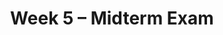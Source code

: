 ---
    title: Week 5 – Midterm Exam
    weekNumber: 5
    days:
      - date: 2024-10-28
        events:
          - name: LEC 14
            type: lecture
            title: Midterm Review
            url:
            html:
            podcast:
            readings:
          - name: DISC 5
            type: discussion
            title: Probability and Simulation
            problems: 
      - date: 2024-10-30
        events:
          - name: EXAM
            type: exam
            title: <b>Midterm Exam covers Lectures 1-12<b>
      - date: 2024-11-1
        events:
          - name: LEC 15
            type: lecture
            title: Bootstrapping and Confidence Intervals
            url:
            html:
            podcast:
            readings:
              - name: CIT 13.0-13.2
                url: https://inferentialthinking.com/chapters/13/Estimation.html
            keywords: inference, bootstrapping, resample, np.percentile, confidence interval
      - date: 2024-11-3
        events:
          - name: PROJ
            type: proj
            title: Midterm Project
            url:
---